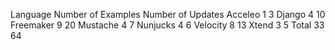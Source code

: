 Language Number of Examples  Number of Updates
Acceleo  1  3
Django  4  10
Freemaker 9 20
Mustache 4 7
Nunjucks 4 6
Velocity 8 13
Xtend  3 5
Total 33 64